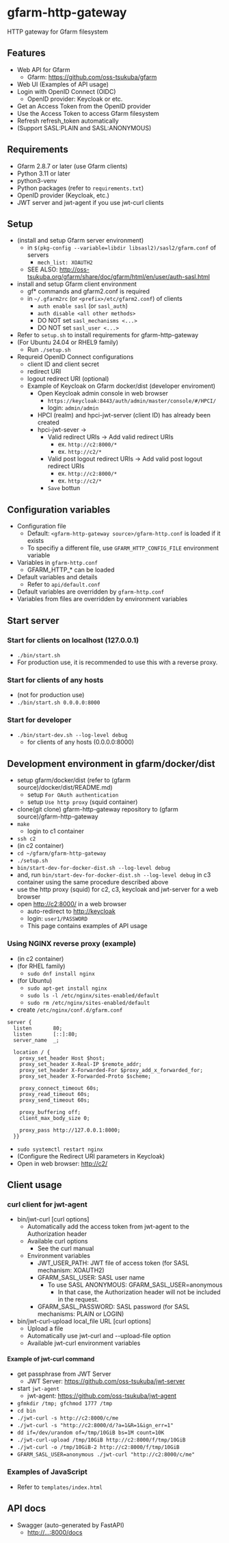 # gfarm-http-gateway

HTTP gateway for Gfarm filesystem

## Features

- Web API for Gfarm
  - Gfarm: <https://github.com/oss-tsukuba/gfarm>
- Web UI (Examples of API usage)
- Login with OpenID Connect (OIDC)
  - OpenID provider: Keycloak or etc.
- Get an Access Token from the OpenID provider
- Use the Access Token to access Gfarm filesystem
- Refresh refresh_token automatically
- (Support SASL:PLAIN and SASL:ANONYMOUS)

## Requirements

- Gfarm 2.8.7 or later (use Gfarm clients)
- Python 3.11 or later
- python3-venv
- Python packages (refer to `requirements.txt`)
- OpenID provider (Keycloak, etc.)
- JWT server and jwt-agent if you use jwt-curl clients

## Setup

- (install and setup Gfarm server environment)
  - in `$(pkg-config --variable=libdir libsasl2)/sasl2/gfarm.conf` of servers
    - `mech_list: XOAUTH2`
  - SEE ALSO: <http://oss-tsukuba.org/gfarm/share/doc/gfarm/html/en/user/auth-sasl.html>
- install and setup Gfarm client environment
  - gf* commands and gfarm2.conf is required
  - in `~/.gfarm2rc` (or `<prefix>/etc/gfarm2.conf`) of clients
    - `auth enable sasl` (or `sasl_auth`)
    - `auth disable <all other methods>`
    - DO NOT set `sasl_mechanisms <...>`
    - DO NOT set `sasl_user <...>`
- Refer to `setup.sh` to install requirements for gfarm-http-gateway
- (For Ubuntu 24.04  or RHEL9 family)
  - Run `./setup.sh`
- Requreid OpenID Connect configurations
  - client ID and client secret
  - redirect URI
  - logout redirect URI (optional)
  - Example of Keycloak on Gfarm docker/dist (developer enviroment)
    - Open Keycloak admin console in web browser
      - `https://keycloak:8443/auth/admin/master/console/#/HPCI/`
      - login: `admin/admin`
    - HPCI (realm) and hpci-jwt-server (client ID) has already been created
    - hpci-jwt-sever ->
      - Valid redirect URIs -> Add valid redirect URIs
        - ex. `http://c2:8000/*`
        - ex. `http://c2/*`
      - Valid post logout redirect URIs -> Add valid post logout redirect URIs
        - ex. `http://c2:8000/*`
        - ex. `http://c2/*`
      - `Save` bottun

## Configuration variables

- Configuration file
  - Default: `<gfarm-http-gateway source>/gfarm-http.conf` is loaded if it exists
  - To specifiy a different file, use `GFARM_HTTP_CONFIG_FILE` environment variable
- Variables in `gfarm-http.conf`
  - GFARM_HTTP_* can be loaded
- Default variables and details
  - Refer to `api/default.conf`
- Default variables are overridden by `gfarm-http.conf`
- Variables from files are overridden by environment variables

## Start server

### Start for clients on localhost (127.0.0.1)

- `./bin/start.sh`
- For production use, it is recommended to use this with a reverse proxy.

### Start for clients of any hosts

- (not for production use)
- `./bin/start.sh 0.0.0.0:8000`

### Start for developer

- `./bin/start-dev.sh --log-level debug`
  - for clients of any hosts (0.0.0.0:8000)

## Development environment in gfarm/docker/dist

- setup gfarm/docker/dist (refer to (gfarm source)/docker/dist/README.md)
  - setup `For OAuth authentication`
  - setup `Use http proxy` (squid container)
- clone(git clone) gfarm-http-gateway repository to (gfarm source)/gfarm-http-gateway
- `make`
  - login to c1 container
- `ssh c2`
- (in c2 container)
- `cd ~/gfarm/gfarm-http-gateway`
- `./setup.sh`
- `bin/start-dev-for-docker-dist.sh --log-level debug`
- and, run `bin/start-dev-for-docker-dist.sh --log-level debug` in c3 container using the same procedure described above
- use the http proxy (squid) for c2, c3, keycloak and jwt-server for a web browser
- open <http://c2:8000/> in a web browser
  - auto-redirect to <http://keycloak>
  - login: `user1/PASSWORD`
  - This page contains examples of API usage

### Using NGINX reverse proxy (example)

- (in c2 container)
- (for RHEL family)
  - `sudo dnf install nginx`
- (for Ubuntu)
  - `sudo apt-get install nginx`
  - `sudo ls -l /etc/nginx/sites-enabled/default`
  - `sudo rm /etc/nginx/sites-enabled/default`
- create `/etc/nginx/conf.d/gfarm.conf`

```text
server {
  listen       80;
  listen       [::]:80;
  server_name  _;

  location / {
    proxy_set_header Host $host;
    proxy_set_header X-Real-IP $remote_addr;
    proxy_set_header X-Forwarded-For $proxy_add_x_forwarded_for;
    proxy_set_header X-Forwarded-Proto $scheme;

    proxy_connect_timeout 60s;
    proxy_read_timeout 60s;
    proxy_send_timeout 60s;

    proxy_buffering off;
    client_max_body_size 0;

    proxy_pass http://127.0.0.1:8000;
  }}
```

- `sudo systemctl restart nginx`
- (Configure the Redirect URI parameters in Keycloak)
- Open in web browser: <http://c2/>

## Client usage

### curl client for jwt-agent

- bin/jwt-curl [curl options]
  - Automatically add the access token from jwt-agent to the Authorization header
  - Available curl options
    - See the curl manual
  - Environment variables
    - JWT_USER_PATH: JWT file of access token (for SASL mechanism: XOAUTH2)
    - GFARM_SASL_USER: SASL user name
      - To use SASL ANONYMOUS: GFARM_SASL_USER=anonymous
        - In that case, the Authorization header will not be included in the request.
    - GFARM_SASL_PASSWORD: SASL password (for SASL mechanisms: PLAIN or LOGIN)
- bin/jwt-curl-upload local_file URL [curl options]
  - Upload a file
  - Automatically use jwt-curl and --upload-file option
  - Available jwt-curl environment variables

#### Example of jwt-curl command

- get passphrase from JWT Server
  - JWT Server: <https://github.com/oss-tsukuba/jwt-server>
- start `jwt-agent`
  - jwt-agent: <https://github.com/oss-tsukuba/jwt-agent>
- `gfmkdir /tmp; gfchmod 1777 /tmp`
- `cd bin`
- `./jwt-curl -s http://c2:8000/c/me`
- `./jwt-curl -s "http://c2:8000/d/?a=1&R=1&ign_err=1"`
- `dd if=/dev/urandom of=/tmp/10GiB bs=1M count=10K`
- `./jwt-curl-upload /tmp/10GiB http://c2:8000/f/tmp/10GiB`
- `./jwt-curl -o /tmp/10GiB-2 http://c2:8000/f/tmp/10GiB`
- `GFARM_SASL_USER=anonymous ./jwt-curl "http://c2:8000/c/me"`

### Examples of JavaScript

- Refer to `templates/index.html`

## API docs

- Swagger (auto-generated by FastAPI)
  - <http://...:8000/docs>

